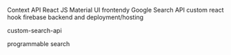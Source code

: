 Context API
React JS
Material UI frontendy
Google Search API
custom react hook
firebase backend and deployment/hosting

custom-search-api

programmable search

<script async src="https://cse.google.com/cse.js?cx=a7c1ddbc0f9474f46">
</script>
<div class="gcse-search"></div>
